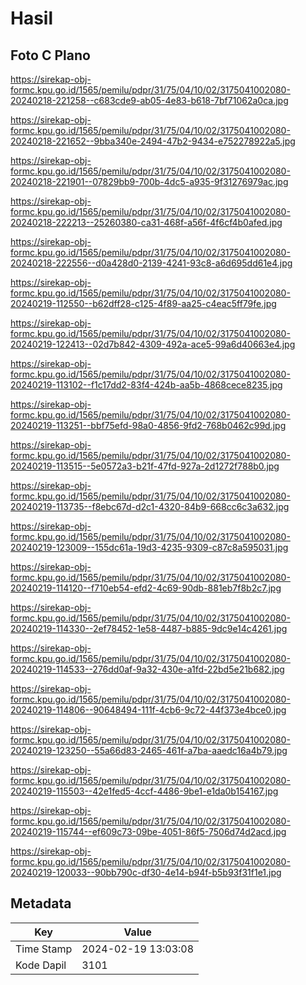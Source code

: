 # Hasil

## Foto C Plano

https://sirekap-obj-formc.kpu.go.id/1565/pemilu/pdpr/31/75/04/10/02/3175041002080-20240218-221258--c683cde9-ab05-4e83-b618-7bf71062a0ca.jpg

https://sirekap-obj-formc.kpu.go.id/1565/pemilu/pdpr/31/75/04/10/02/3175041002080-20240218-221652--9bba340e-2494-47b2-9434-e752278922a5.jpg

https://sirekap-obj-formc.kpu.go.id/1565/pemilu/pdpr/31/75/04/10/02/3175041002080-20240218-221901--07829bb9-700b-4dc5-a935-9f31276979ac.jpg

https://sirekap-obj-formc.kpu.go.id/1565/pemilu/pdpr/31/75/04/10/02/3175041002080-20240218-222213--25260380-ca31-468f-a56f-4f6cf4b0afed.jpg

https://sirekap-obj-formc.kpu.go.id/1565/pemilu/pdpr/31/75/04/10/02/3175041002080-20240218-222556--d0a428d0-2139-4241-93c8-a6d695dd61e4.jpg

https://sirekap-obj-formc.kpu.go.id/1565/pemilu/pdpr/31/75/04/10/02/3175041002080-20240219-112550--b62dff28-c125-4f89-aa25-c4eac5ff79fe.jpg

https://sirekap-obj-formc.kpu.go.id/1565/pemilu/pdpr/31/75/04/10/02/3175041002080-20240219-122413--02d7b842-4309-492a-ace5-99a6d40663e4.jpg

https://sirekap-obj-formc.kpu.go.id/1565/pemilu/pdpr/31/75/04/10/02/3175041002080-20240219-113102--f1c17dd2-83f4-424b-aa5b-4868cece8235.jpg

https://sirekap-obj-formc.kpu.go.id/1565/pemilu/pdpr/31/75/04/10/02/3175041002080-20240219-113251--bbf75efd-98a0-4856-9fd2-768b0462c99d.jpg

https://sirekap-obj-formc.kpu.go.id/1565/pemilu/pdpr/31/75/04/10/02/3175041002080-20240219-113515--5e0572a3-b21f-47fd-927a-2d1272f788b0.jpg

https://sirekap-obj-formc.kpu.go.id/1565/pemilu/pdpr/31/75/04/10/02/3175041002080-20240219-113735--f8ebc67d-d2c1-4320-84b9-668cc6c3a632.jpg

https://sirekap-obj-formc.kpu.go.id/1565/pemilu/pdpr/31/75/04/10/02/3175041002080-20240219-123009--155dc61a-19d3-4235-9309-c87c8a595031.jpg

https://sirekap-obj-formc.kpu.go.id/1565/pemilu/pdpr/31/75/04/10/02/3175041002080-20240219-114120--f710eb54-efd2-4c69-90db-881eb7f8b2c7.jpg

https://sirekap-obj-formc.kpu.go.id/1565/pemilu/pdpr/31/75/04/10/02/3175041002080-20240219-114330--2ef78452-1e58-4487-b885-9dc9e14c4261.jpg

https://sirekap-obj-formc.kpu.go.id/1565/pemilu/pdpr/31/75/04/10/02/3175041002080-20240219-114533--276dd0af-9a32-430e-a1fd-22bd5e21b682.jpg

https://sirekap-obj-formc.kpu.go.id/1565/pemilu/pdpr/31/75/04/10/02/3175041002080-20240219-114806--90648494-111f-4cb6-9c72-44f373e4bce0.jpg

https://sirekap-obj-formc.kpu.go.id/1565/pemilu/pdpr/31/75/04/10/02/3175041002080-20240219-123250--55a66d83-2465-461f-a7ba-aaedc16a4b79.jpg

https://sirekap-obj-formc.kpu.go.id/1565/pemilu/pdpr/31/75/04/10/02/3175041002080-20240219-115503--42e1fed5-4ccf-4486-9be1-e1da0b154167.jpg

https://sirekap-obj-formc.kpu.go.id/1565/pemilu/pdpr/31/75/04/10/02/3175041002080-20240219-115744--ef609c73-09be-4051-86f5-7506d74d2acd.jpg

https://sirekap-obj-formc.kpu.go.id/1565/pemilu/pdpr/31/75/04/10/02/3175041002080-20240219-120033--90bb790c-df30-4e14-b94f-b5b93f31f1e1.jpg


## Metadata

| Key        | Value               |
| ---------- | ------------------- |
| Time Stamp | 2024-02-19 13:03:08 |
| Kode Dapil | 3101                |



